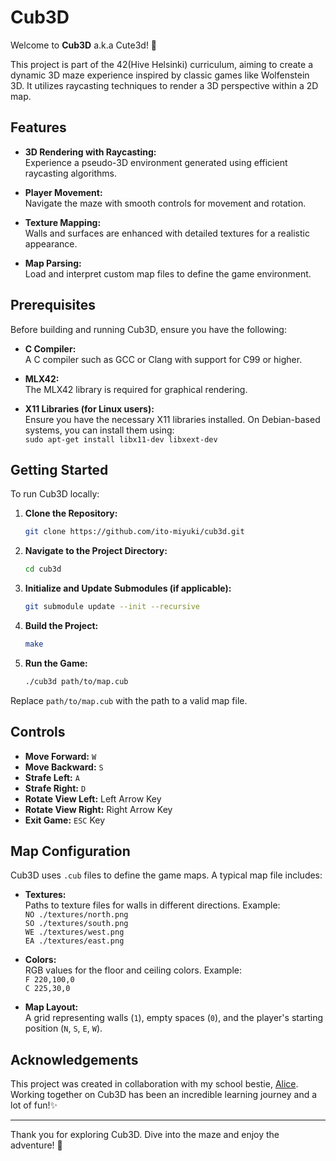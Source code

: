 # Cub3D

Welcome to **Cub3D** a.k.a Cute3d! 🎀

This project is part of the 42(Hive Helsinki) curriculum, aiming to create a dynamic 3D maze experience inspired by classic games like Wolfenstein 3D. It utilizes raycasting techniques to render a 3D perspective within a 2D map.


## Features

- **3D Rendering with Raycasting:**  
  Experience a pseudo-3D environment generated using efficient raycasting algorithms.

- **Player Movement:**  
  Navigate the maze with smooth controls for movement and rotation.

- **Texture Mapping:**  
  Walls and surfaces are enhanced with detailed textures for a realistic appearance.

- **Map Parsing:**  
  Load and interpret custom map files to define the game environment.

## Prerequisites

Before building and running Cub3D, ensure you have the following:

- **C Compiler:**  
  A C compiler such as GCC or Clang with support for C99 or higher.

- **MLX42:**  
  The MLX42 library is required for graphical rendering.

- **X11 Libraries (for Linux users):**  
  Ensure you have the necessary X11 libraries installed. On Debian-based systems, you can install them using:  
  `sudo apt-get install libx11-dev libxext-dev`

## Getting Started

To run Cub3D locally:

1. **Clone the Repository:**  
   ```bash
   git clone https://github.com/ito-miyuki/cub3d.git
2. **Navigate to the Project Directory:**  
   ```bash
   cd cub3d
3. **Initialize and Update Submodules (if applicable):**  
   ```bash
   git submodule update --init --recursive
4. **Build the Project:**
   ```bash
   make
5. **Run the Game:**  
   ```bash
   ./cub3d path/to/map.cub
Replace `path/to/map.cub` with the path to a valid map file.

## Controls

- **Move Forward:** `W`
- **Move Backward:** `S`
- **Strafe Left:** `A`
- **Strafe Right:** `D`
- **Rotate View Left:** Left Arrow Key
- **Rotate View Right:** Right Arrow Key
- **Exit Game:** `ESC` Key

## Map Configuration

Cub3D uses `.cub` files to define the game maps. A typical map file includes:

- **Textures:**  
  Paths to texture files for walls in different directions. Example:  
  `NO ./textures/north.png`  
  `SO ./textures/south.png`  
  `WE ./textures/west.png`  
  `EA ./textures/east.png`

- **Colors:**  
  RGB values for the floor and ceiling colors. Example:  
  `F 220,100,0`  
  `C 225,30,0`

- **Map Layout:**  
  A grid representing walls (`1`), empty spaces (`0`), and the player's starting position (`N`, `S`, `E`, `W`).

## Acknowledgements

This project was created in collaboration with my school bestie, [Alice](https://github.com/allihive). Working together on Cub3D has been an incredible learning journey and a lot of fun!✨

---

Thank you for exploring Cub3D. Dive into the maze and enjoy the adventure! 🚀

